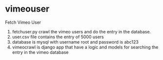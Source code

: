 vimeouser
=========

Fetch Vimeo User


1. fetchuser.py crawl the vimeo users and do the entry in the database.
2. user.csv file contains the entry of 5000 users
3. database is mysql with username root and password is abc123
4. vimeocrawl is django app that have a logic and models for searching the entry in the vimeo database

